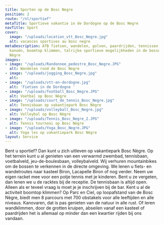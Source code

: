 ```yaml
---
title: Sporten op de Bosc Negre
position: 2
route: "/nl/sportief"
metaTitle: Sportieve vakantie in de Dordogne op de Bosc Negre
navTitle: Sport
cover:
  image: "/uploads/location_vtt_Bosc_Negre.jpg"
  alt: vacances sportives au bosc negre
metaDescription: ATB fietsen, wandelen, golven, paardrijden, tennissen, bergbeklimmen,
  kanoën, boomtop klimmen, talrijke sportieve mogelijkheden in de bossen rond Bosc
  Nègre
images:
- image: "/uploads/Randonnee_pedestre_Bosc_Negre.JPG"
  alt: Wandelen rond de Bosc Negre
- image: "/uploads/jogging_Bosc_Negre.jpg"
  alt: 
- image: "/uploads/vtt-en-dordogne.jpg"
  alt: 'Fietsen in de Dordogne '
- image: "/uploads/football_Bosc_Negre.JPG"
  alt: Voetbal op Bosc Nègre
- image: "/uploads/court_de_tennis_Bosc_Negre.jpg"
  alt: Tennisbaan op vakantiepark Bosc Nègre
- image: "/uploads/volleyball_Bosc_Negre.jpg"
  alt: Volleybal op Bosc Nègre
- image: "/uploads/Tennis_Bosc_Negre_2.JPG"
  alt: Tennis tournooi op Bosc Nègre
- image: "/uploads/Yoga_Bosc_Negre.JPG"
  alt: Yoga les op vakantiepark Bosc Nègre
layout: Service
---
```


Bent u sportief?
Dan kunt u zich uitleven op vakantiepark Bosc Nègre. Op het terrein kunt u al genieten van een verwarmd zwembad, tennisbaan, voetbalveld, jeu-de-boulesbaan, volleybalveld.
Wij verhuren mountainbikes om de bossen te verkennen in de directe omgeving. We lenen u fiets- en wandelroutes naar kasteel Biron, Lacapelle Biron of nog verder.
Neem uw eigen racket mee voor een potje tennis met je kinderen. Bent u ze vergeten, dan lenen we u de racktes bij de receptie. De tennisbaan is altijd open. Alleen als er teveel vraag is moet je je inschrijven bij de bar.
Kent u al de activiteit boomtop klimmen? Op Parc en Ciel, op loopafstand van de Bosc Nègre, biedt men 8 parcours met 700 obstakels voor alle leeftijden en alle niveaus.
Kanovaren, dat is pas genieten van de natuur in alle rust. Of leren wandklimmen, door de grotten kruipen, abseilen vanaf een kasteel of paardrijden het is allemaal op minder dan een kwartier rijden bij ons vandaan. 
